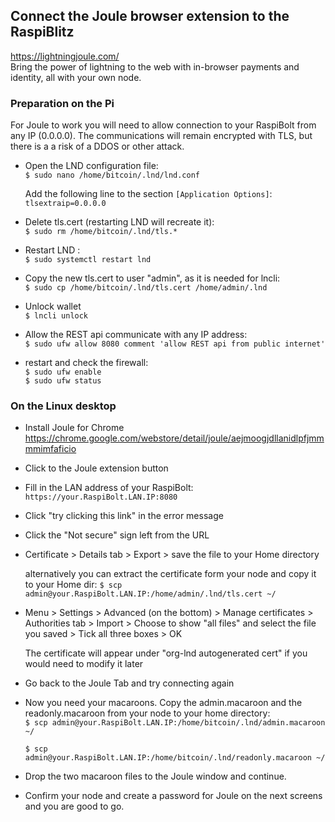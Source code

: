 ## Connect the Joule browser extension to the RaspiBlitz

https://lightningjoule.com/  
Bring the power of lightning to the web with in-browser payments and identity, all with your own node. 


### Preparation on the Pi

For Joule to work you will need to allow connection to your RaspiBolt from any IP (0.0.0.0). The communications will remain encrypted with TLS, but there is a a risk of a DDOS or other attack.  

* Open the LND configuration file:   
    `$ sudo nano /home/bitcoin/.lnd/lnd.conf`  

    Add the following line to the section `[Application Options]`:  
  ```tlsextraip=0.0.0.0```
* Delete tls.cert (restarting LND will recreate it):  
    `$ sudo rm /home/bitcoin/.lnd/tls.*`

* Restart LND :  
  `$ sudo systemctl restart lnd`  
  
* Copy the new tls.cert to user "admin", as it is needed for lncli:  
    `$ sudo cp /home/bitcoin/.lnd/tls.cert /home/admin/.lnd`

* Unlock wallet  
  `$ lncli unlock` 

* Allow the REST api communicate with any IP address:  
  `$ sudo ufw allow 8080 comment 'allow REST api from public internet'`

 * restart and check the firewall:  
  `$ sudo ufw enable`  
  `$ sudo ufw status`


### On the Linux desktop

* Install Joule for Chrome  
    https://chrome.google.com/webstore/detail/joule/aejmoogjdllanidlpfjmmmmimfaficio

* Click to the Joule extension button

* Fill in the LAN address of your RaspiBolt:  
    `https://your.RaspiBolt.LAN.IP:8080`

* Click "try clicking this link" in the error message

* Click the "Not secure" sign left from the URL

* Certificate > Details tab > Export > save the file to your Home directory

    alternatively you can extract the certificate form your node and copy it to your Home dir:
  `$ scp admin@your.RaspiBolt.LAN.IP:/home/admin/.lnd/tls.cert ~/` 

* Menu > Settings > Advanced (on the bottom) > Manage certificates > Authorities tab > Import > Choose to show "all files" and select the file you saved > Tick all three boxes > OK

    The certificate will appear under "org-lnd autogenerated cert" if you would need to modify it later

* Go back to the Joule Tab and try connecting again

* Now you need your macaroons. Copy the admin.macaroon and the readonly.macaroon from your node to your home directory:  
   `$ scp admin@your.RaspiBolt.LAN.IP:/home/bitcoin/.lnd/admin.macaroon ~/`

   `$ scp admin@your.RaspiBolt.LAN.IP:/home/bitcoin/.lnd/readonly.macaroon ~/`
 
* Drop the two macaroon files to the Joule window and continue.

* Confirm your node and create a password for Joule on the next screens and you are good to go. 